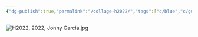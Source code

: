 ```yaml
---
{"dg-publish":true,"permalink":"/collage-h2022/","tags":["c/blue","c/guitar","c/string","c/man","c/HH","c/hammer"],"created":"2024-01-16T23:34:32.289-05:00","updated":"2024-01-16T23:36:20.974-05:00"}
---
```



![H2022, 2022, Jonny Garcia.jpg](/img/user/MEDIA/H2022,%202022,%20Jonny%20Garcia.jpg)